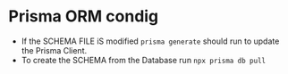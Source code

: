 # Prisma ORM condig

- If the SCHEMA FILE iS modified `prisma generate` should run to update the Prisma Client.
- To create the SCHEMA from the Database run `npx prisma db pull`

